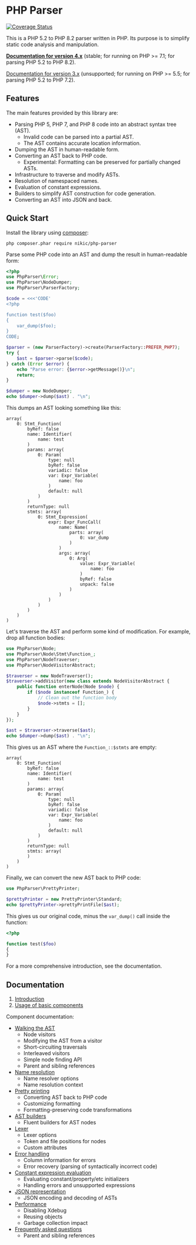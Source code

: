 PHP Parser
==========

[![Coverage Status](https://coveralls.io/repos/github/nikic/PHP-Parser/badge.svg?branch=master)](https://coveralls.io/github/nikic/PHP-Parser?branch=master)

This is a PHP 5.2 to PHP 8.2 parser written in PHP. Its purpose is to simplify static code analysis and
manipulation.

[**Documentation for version 4.x**][doc_4_x] (stable; for running on PHP >= 7.1; for parsing PHP 5.2 to PHP 8.2).

[Documentation for version 3.x][doc_3_x] (unsupported; for running on PHP >= 5.5; for parsing PHP 5.2 to PHP 7.2).

Features
--------

The main features provided by this library are:

 * Parsing PHP 5, PHP 7, and PHP 8 code into an abstract syntax tree (AST).
   * Invalid code can be parsed into a partial AST.
   * The AST contains accurate location information.
 * Dumping the AST in human-readable form.
 * Converting an AST back to PHP code.
   * Experimental: Formatting can be preserved for partially changed ASTs.
 * Infrastructure to traverse and modify ASTs.
 * Resolution of namespaced names.
 * Evaluation of constant expressions.
 * Builders to simplify AST construction for code generation.
 * Converting an AST into JSON and back.

Quick Start
-----------

Install the library using [composer](https://getcomposer.org):

    php composer.phar require nikic/php-parser

Parse some PHP code into an AST and dump the result in human-readable form:

```php
<?php
use PhpParser\Error;
use PhpParser\NodeDumper;
use PhpParser\ParserFactory;

$code = <<<'CODE'
<?php

function test($foo)
{
    var_dump($foo);
}
CODE;

$parser = (new ParserFactory)->create(ParserFactory::PREFER_PHP7);
try {
    $ast = $parser->parse($code);
} catch (Error $error) {
    echo "Parse error: {$error->getMessage()}\n";
    return;
}

$dumper = new NodeDumper;
echo $dumper->dump($ast) . "\n";
```

This dumps an AST looking something like this:

```
array(
    0: Stmt_Function(
        byRef: false
        name: Identifier(
            name: test
        )
        params: array(
            0: Param(
                type: null
                byRef: false
                variadic: false
                var: Expr_Variable(
                    name: foo
                )
                default: null
            )
        )
        returnType: null
        stmts: array(
            0: Stmt_Expression(
                expr: Expr_FuncCall(
                    name: Name(
                        parts: array(
                            0: var_dump
                        )
                    )
                    args: array(
                        0: Arg(
                            value: Expr_Variable(
                                name: foo
                            )
                            byRef: false
                            unpack: false
                        )
                    )
                )
            )
        )
    )
)
```

Let's traverse the AST and perform some kind of modification. For example, drop all function bodies:

```php
use PhpParser\Node;
use PhpParser\Node\Stmt\Function_;
use PhpParser\NodeTraverser;
use PhpParser\NodeVisitorAbstract;

$traverser = new NodeTraverser();
$traverser->addVisitor(new class extends NodeVisitorAbstract {
    public function enterNode(Node $node) {
        if ($node instanceof Function_) {
            // Clean out the function body
            $node->stmts = [];
        }
    }
});

$ast = $traverser->traverse($ast);
echo $dumper->dump($ast) . "\n";
```

This gives us an AST where the `Function_::$stmts` are empty:

```
array(
    0: Stmt_Function(
        byRef: false
        name: Identifier(
            name: test
        )
        params: array(
            0: Param(
                type: null
                byRef: false
                variadic: false
                var: Expr_Variable(
                    name: foo
                )
                default: null
            )
        )
        returnType: null
        stmts: array(
        )
    )
)
```

Finally, we can convert the new AST back to PHP code:

```php
use PhpParser\PrettyPrinter;

$prettyPrinter = new PrettyPrinter\Standard;
echo $prettyPrinter->prettyPrintFile($ast);
```

This gives us our original code, minus the `var_dump()` call inside the function:

```php
<?php

function test($foo)
{
}
```

For a more comprehensive introduction, see the documentation.

Documentation
-------------

 1. [Introduction](doc/0_Introduction.markdown)
 2. [Usage of basic components](doc/2_Usage_of_basic_components.markdown)

Component documentation:

 * [Walking the AST](doc/component/Walking_the_AST.markdown)
   * Node visitors
   * Modifying the AST from a visitor
   * Short-circuiting traversals
   * Interleaved visitors
   * Simple node finding API
   * Parent and sibling references
 * [Name resolution](doc/component/Name_resolution.markdown)
   * Name resolver options
   * Name resolution context
 * [Pretty printing](doc/component/Pretty_printing.markdown)
   * Converting AST back to PHP code
   * Customizing formatting
   * Formatting-preserving code transformations
 * [AST builders](doc/component/AST_builders.markdown)
   * Fluent builders for AST nodes
 * [Lexer](doc/component/Lexer.markdown)
   * Lexer options
   * Token and file positions for nodes
   * Custom attributes
 * [Error handling](doc/component/Error_handling.markdown)
   * Column information for errors
   * Error recovery (parsing of syntactically incorrect code)
 * [Constant expression evaluation](doc/component/Constant_expression_evaluation.markdown)
   * Evaluating constant/property/etc initializers
   * Handling errors and unsupported expressions
 * [JSON representation](doc/component/JSON_representation.markdown)
   * JSON encoding and decoding of ASTs
 * [Performance](doc/component/Performance.markdown)
   * Disabling Xdebug
   * Reusing objects
   * Garbage collection impact
 * [Frequently asked questions](doc/component/FAQ.markdown)
   * Parent and sibling references

 [doc_3_x]: https://github.com/nikic/PHP-Parser/tree/3.x/doc
 [doc_4_x]: https://github.com/nikic/PHP-Parser/tree/4.x/doc
